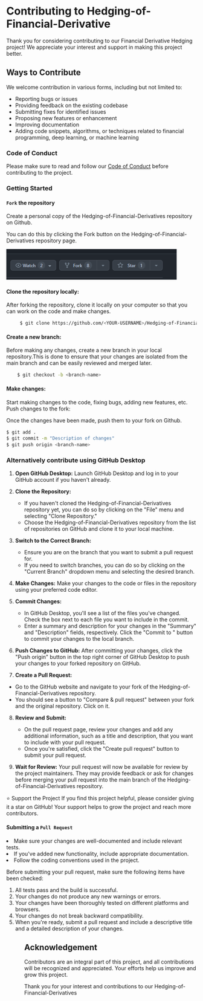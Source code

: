# Contributing to Hedging-of-Financial-Derivative

Thank you for considering contributing to our Financial Derivative Hedging project! We appreciate your interest and support in making this project better.

## Ways to Contribute

We welcome contribution in various forms, including but not limited to:

- Reporting bugs or issues 
- Providing feedback on the existing codebase
- Submitting fixes for identified issues
- Proposing new features or enhancement
- Improving documentation
- Adding code snippets, algorithms, or techniques related
to financial programming, deep learning, or machine learning

### Code of Conduct
Please make sure to read and follow our <a href="code_of_conduct.md">Code of Conduct</a> before contributing to the project.

### Getting Started

#### `Fork` the repository

<p>Create a personal copy of the Hedging-of-Financial-Derivatives repository on Github.</p>
<p>You can do this by clicking the Fork button on the Hedging-of-Financial-Derivatives repository page.</p>

![fork button](fork.png)

#### Clone the repository locally:

After forking the repository, clone it locally on your computer so that you can work on the code and make changes.
```bash
     $ git clone https://github.com/<YOUR-USERNAME>/Hedging-of-Financial-Derivatives.git
```
#### Create a new branch:
<p>Before making any changes, create a new branch in your local repository.This is done to ensure that your changes are isolated from the main branch and can be easily reviewed and merged later.</p>

```bash
    $ git checkout -b <branch-name>
```
#### Make changes:
<p> Start making changes to the code, fixing bugs, adding new features, etc.
Push changes to the fork:</p>

<p>Once the changes have been made, push them to your fork on Github.</p>

```bash 
$ git add .
$ git commit -m "Description of changes"
$ git push origin <branch-name>
```

### Alternatively contribute using GitHub Desktop

1. **Open GitHub Desktop:**
   Launch GitHub Desktop and log in to your GitHub account if you haven't already.

2. **Clone the Repository:**
   - If you haven't cloned the Hedging-of-Financial-Derivatives repository yet, you can do so by clicking on the "File" menu and selecting "Clone Repository."
   - Choose the Hedging-of-Financial-Derivatives repository from the list of repositories on GitHub and clone it to your local machine.

3. **Switch to the Correct Branch:**
   - Ensure you are on the branch that you want to submit a pull request for.
   - If you need to switch branches, you can do so by clicking on the "Current Branch" dropdown menu and selecting the desired branch.

4. **Make Changes:**
   Make your changes to the code or files in the repository using your preferred code editor.

5. **Commit Changes:**
   - In GitHub Desktop, you'll see a list of the files you've changed. Check the box next to each file you want to include in the commit.
   - Enter a summary and description for your changes in the "Summary" and "Description" fields, respectively. Click the "Commit to <branch-name>" button to commit your changes to the local branch.

6. **Push Changes to GitHub:**
   After committing your changes, click the "Push origin" button in the top right corner of GitHub Desktop to push your changes to your forked repository on GitHub.

7. **Create a Pull Request:**
  - Go to the GitHub website and navigate to your fork of the Hedging-of-Financial-Derivatives repository.
  - You should see a button to "Compare & pull request" between your fork and the original repository. Click on it.

8. **Review and Submit:**
   - On the pull request page, review your changes and add any additional information, such as a title and description, that you want to include with your pull request.
   - Once you're satisfied, click the "Create pull request" button to submit your pull request.

9. **Wait for Review:**
    Your pull request will now be available for review by the project maintainers. They may provide feedback or ask for changes before merging your pull request into the main branch of the Hedging-of-Financial-Derivatives repository.

⭐️ Support the Project
If you find this project helpful, please consider giving it a star on GitHub! Your support helps to grow the project and reach more contributors.

#### Submitting a `Pull Request`

<li>Make sure your changes are well-documented and include relevant tests.</li>
<li>If you've added new functionality, include appropriate documentation.</li>
<li>Follow the coding conventions used in the project.</li>

<p>Before submitting your pull request, make sure the following items have been checked:</p>
<ol>
 <li>All tests pass and the build is successful.</li>
 <li>Your changes do not produce any new warnings or errors.</li>
 <li>Your changes have been thoroughly tested on different platforms and browsers.</li>
 <li>Your changes do not break backward compatibility.</li>
 <li>When you're ready, submit a pull request and include a descriptive title and a detailed description of your changes.</li>
<ol>


## Acknowledgement
Contributors are an integral part of this project, and all contributions will be recognized and appreciated. Your efforts help us improve and grow this project.

<p>Thank you for your interest and contributions to our Hedging-of-Financial-Derivatives</p>

